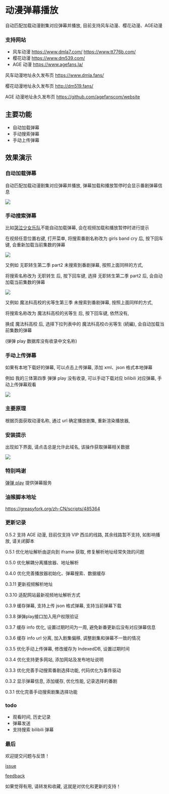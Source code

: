 # 动漫弹幕播放

自动匹配加载动漫剧集对应弹幕并播放, 目前支持风车动漫、樱花动漫、AGE动漫

### 支持网站
- 风车动漫 https://www.dmla7.com/ https://www.tt776b.com/
- 樱花动漫 https://www.dm539.com/
- AGE 动漫 https://www.agefans.la/

风车动漫地址永久发布页 https://www.dmla.fans/

樱花动漫地址永久发布页 http://dm519.fans/

AGE 动漫地址永久发布页 https://github.com/agefanscom/website

## 主要功能

- 自动加载弹幕
- 手动搜索弹幕
- 手动上传弹幕

## 效果演示

### 自动加载弹幕

自动匹配加载动漫剧集对应弹幕并播放, 弹幕加载和播放暂停时会显示番剧弹幕信息

![](https://raw.githubusercontent.com/LesslsMore/anime-danmu-play-script/master/doc/img1.png)

### 手动搜索弹幕

比如[哭泣少女乐队](https://www.dmla5.com/play/8703-1-7.html)不能自动加载弹幕, 会在视频加载和播放暂停时进行提示

在视频任意位置右键, 打开菜单, 将搜索番剧名称改为 girls band cry 后, 按下回车键, 会重新加载当前集数的弹幕

![](https://raw.githubusercontent.com/LesslsMore/anime-danmu-play-script/master/doc/img3.png)

又例如 无职转生第二季 part2 未搜索到番剧弹幕, 按照上面同样的方式, 

将搜索名称改为 无职转生 后, 按下回车键, 选择 无职转生第二季 part2 后, 会自动加载当前集数的弹幕

![](https://raw.githubusercontent.com/LesslsMore/anime-danmu-play-script/master/doc/img5.png)

又例如 魔法科高校的劣等生第三季 未搜索到番剧弹幕, 按照上面同样的方式, 

将搜索名称改为 魔法科高校的劣等生 后, 按下回车键, 依然没有, 

换成 魔法科高校 后, 选择下拉列表中的 魔法科高校の劣等生 (続編), 会自动加载当前集数的弹幕

(弹弹 play 数据库没有收录中文名称)

### 手动上传弹幕

如果有本地下载好的弹幕, 可以点击上传弹幕, 添加 xml、json 格式本地弹幕

例如 我的三体第四季 弹弹 play 没有收录, 可以手动下载对应 bilibili 对应弹幕, 手动上传弹幕观看

![](https://raw.githubusercontent.com/LesslsMore/anime-danmu-play-script/master/doc/img6.png)

### 主要原理

根据页面获取动漫名称, 通过 url 确定播放剧集, 重新渲染播放器, 

### 安装提示

出现如下界面, 请点击总是允许此域名, 该操作获取弹幕相关数据

![](https://raw.githubusercontent.com/LesslsMore/anime-danmu-play-script/master/doc/img4.png)

### 特别鸣谢

[弹弹 play](https://www.dandanplay.com/) 提供弹幕服务

### 油猴脚本地址

https://greasyfork.org/zh-CN/scripts/485364

### 更新记录

0.5.2 支持 AGE 动漫, 目前仅支持 VIP 西瓜的线路, 其余线路暂不支持, 如影响播放, 请关闭脚本

0.5.1 优化地址解析由逆向到 iframe 获取, 修复解析地址经常失效的问题

0.5.0 优化解耦分离播放器、地址解析

0.4.0 优化完善播放器初始化、弹幕搜索、数据缓存

0.3.11 更新视频解析地址

0.3.10 适配网站最新视频地址解析方式

0.3.9 缓存弹幕, 支持上传 json 格式弹幕, 支持当前弹幕下载

0.3.8 弹弹play接口加入用户权限验证

0.3.7 缓存 info 优化, 设置过期时间为一周, 避免新番更新后没有对应弹幕信息

0.3.6 缓存 info url 分离, 加入剧集偏移, 调整剧集和弹幕不一致的情况

0.3.5 优化手动上传弹幕, 修改缓存为 IndexedDB, 设置过期时间

0.3.4 优化支持更多网站, 添加网站及发布地址说明

0.3.3 优化完善手动搜索番剧选择功能, 代码优化为事件驱动

0.3.2 显示弹幕信息, 添加缓存, 优化性能, 记录选择的番剧

0.3.1 优化完善手动搜索剧集选择功能

### todo
- 观看时间, 历史记录 
- 弹幕发送
- 支持搜索 bilibili 弹幕

### 最后

欢迎提交问题与反馈！

[issue](https://github.com/LesslsMore/anime-danmu-play-script/issues)

[feedback](https://greasyfork.org/zh-CN/scripts/485364/feedback)

如果觉得有用, 请转发和收藏, 这就是对优化和更新的支持！


